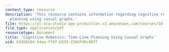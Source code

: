 ```yaml
---
content_type: resource
description: 'This resource contains information regarding cognitive robotics: Time-line
  planning using casual graphs.'
file: https://ol-ocw-studio-app-production.s3.amazonaws.com/courses/16-412j-cognitive-robotics-spring-2016/b526818454aaffd7b535226df40c807f_MIT16_412JS16_L8.pdf
file_type: application/pdf
resourcetype: Document
title: 'Cognitive Robotics: Time-Line Planning Using Casual Graphs'
uid: b5268184-54aa-ffd7-b535-226df40c807f
---
```

